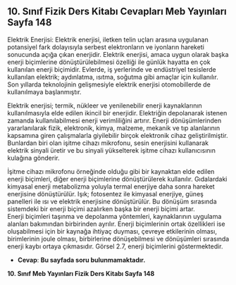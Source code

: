 ## 10. Sınıf Fizik Ders Kitabı Cevapları Meb Yayınları Sayfa 148

Elektrik Enerjisi: Elektrik enerjisi, iletken telin uçları arasına uygulanan potansiyel fark dolayısıyla serbest elektronların ve iyonların hareketi sonucunda açığa çıkan enerjidir. Elektrik enerjisi, amaca uygun olarak başka enerji biçimlerine dönüştürülebilmesi özelliği ile günlük hayatta en çok kullanılan enerji biçimidir. Evlerde, iş yerlerinde ve endüstriyel tesislerde kullanılan elektrik; aydınlatma, ısıtma, soğutma gibi amaçlar için kullanılır. Son yıllarda teknolojinin gelişmesiyle elektrik enerjisi otomobillerde de kullanılmaya başlanmıştır.

Elektrik enerjisi; termik, nükleer ve yenilenebilir enerji kaynaklarının kullanılmasıyla elde edilen ikincil bir enerjidir. Elektriğin depolanarak istenen zamanda kullanılabilmesi enerji verimliliğini artırır. Enerji dönüşümlerinden yararlanılarak fizik, elektronik, kimya, malzeme, mekanik ve tıp alanlarının kapsamına giren çalışmalarla giyilebilir birçok elektronik cihaz geliştirilmiştir. Bunlardan biri olan işitme cihazı mikrofonu, sesin enerjisini kullanarak elektrik sinyali üretir ve bu sinyali yükselterek işitme cihazı kullanıcısının kulağına gönderir.

İşitme cihazı mikrofonu örneğinde olduğu gibi bir kaynaktan elde edilen enerji biçimleri, diğer enerji biçimlerine dönüştürülerek kullanılır. Gıdalardaki kimyasal enerji metabolizma yoluyla termal enerjiye daha sonra hareket enerjisine dönüştürülür. Işık; fotosentez ile kimyasal enerjiye, güneş panelleri ile ısı ve elektrik enerjisine dönüştürülür. Bu dönüşüm sırasında sistemdeki bir enerji biçimi azalırken başka bir enerji biçimi artar.  
 Enerji biçimleri taşınma ve depolanma yöntemleri, kaynaklarının uygulama alanları bakımından birbirinden ayrılır. Enerji biçimlerinin ortak özellikleri ise oluşabilmesi için bir kaynağa ihtiyaç duyması, çevreye etkilerinin olması, birimlerinin joule olması, birbirlerine dönüşebilmesi ve dönüşümleri sırasında enerji kaybı ortaya çıkmasıdır. Görsel 2.7, enerji biçimlerini göstermektedir.

* **Cevap**: **Bu sayfada soru bulunmamaktadır.**

**10. Sınıf Meb Yayınları Fizik Ders Kitabı Sayfa 148**